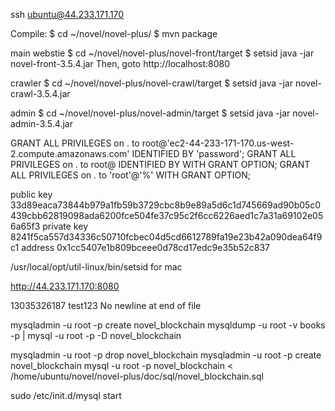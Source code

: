 ssh ubuntu@44.233.171.170

Compile:
$ cd ~/novel/novel-plus/
$ mvn package

main webstie
$ cd ~/novel/novel-plus/novel-front/target
$ setsid java -jar novel-front-3.5.4.jar
Then, goto http://localhost:8080

crawler
$ cd ~/novel/novel-plus/novel-crawl/target
$ setsid java -jar novel-crawl-3.5.4.jar 	


admin
$ cd ~/novel/novel-plus/novel-admin/target
$ setsid java -jar novel-admin-3.5.4.jar


GRANT ALL PRIVILEGES on . to root@'ec2-44-233-171-170.us-west-2.compute.amazonaws.com' IDENTIFIED BY 'password';
GRANT ALL PRIVILEGES on . to root@ IDENTIFIED BY  WITH GRANT OPTION;
GRANT ALL PRIVILEGES on *.* to 'root'@'%' WITH GRANT OPTION;

public key 33d89eaca73844b979a1fb59b3729cbc8b9e89a5d6c1d745669ad90b05c0439cbb62819098ada6200fce504fe37c95c2f6cc6226aed1c7a31a69102e056a65f3
private key 8241f5ca557d34336c50710fcbec04d5cd6612789fa19e23b42a090dea64f9c1
address 0x1cc5407e1b809bceee0d78cd17edc9e35b52c837


/usr/local/opt/util-linux/bin/setsid for mac

http://44.233.171.170:8080

13035326187
test123
 No newline at end of file


mysqladmin -u root -p create novel_blockchain
mysqldump -u root -v books -p | mysql -u root -p -D novel_blockchain

mysqladmin -u root -p drop novel_blockchain
mysqladmin -u root -p create novel_blockchain
mysql -u root -p novel_blockchain < /home/ubuntu/novel/novel-plus/doc/sql/novel_blockchain.sql

sudo /etc/init.d/mysql start